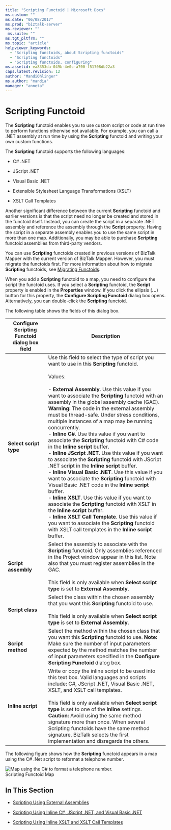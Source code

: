 ```yaml
---
title: "Scripting Functoid | Microsoft Docs"
ms.custom: ""
ms.date: "06/08/2017"
ms.prod: "biztalk-server"
ms.reviewer: ""
 ms.suite: ""
ms.tgt_pltfrm: ""
ms.topic: "article"
helpviewer_keywords: 
  - "Scripting functoids, about Scripting functoids"
  - "Scripting functoids"
  - "Scripting functoids, configuring"
ms.assetid: ea8353da-049b-4e0c-a700-f51708db22a3
caps.latest.revision: 12
author: "MandiOhlinger"
ms.author: "mandia"
manager: "anneta"
---
```

# Scripting Functoid
The **Scripting** functoid enables you to use custom script or code at run time to perform functions otherwise not available. For example, you can call a .NET assembly at run time by using the **Scripting** functoid and writing your own custom functions.  
  
 The **Scripting** functoid supports the following languages:  
  
-   C# .NET  
  
-   JScript .NET  
  
-   Visual Basic .NET  
  
-   Extensible Stylesheet Language Transformations (XSLT)  
  
-   XSLT Call Templates  
  
 Another significant difference between the current **Scripting** functoid and earlier versions is that the script need no longer be created and stored in the functoid itself. Instead, you can create the script in a separate .NET assembly and reference the assembly through the **Script** property. Having the script in a separate assembly enables you to use the same script in more than one map. Additionally, you may be able to purchase **Scripting** functoid assemblies from third-party vendors.  
  
 You can use **Scripting** functoids created in previous versions of BizTalk Mapper with the current version of BizTalk Mapper. However, you must migrate the functoids first. For more information about how to migrate **Scripting** functoids, see [Migrating Functoids](../core/migrating-functoids.md).  
  
 When you add a **Scripting** functoid to a map, you need to configure the script the functoid uses. If you select a **Scripting** functoid, the **Script** property is enabled in the **Properties** window. If you click the ellipsis (**...**) button for this property, the **Configure Scripting Functoid** dialog box opens. Alternatively, you can double-click the **Scripting** functoid.  
  
 The following table shows the fields of this dialog box.  
  
|Configure Scripting Functoid dialog box field|Description|  
|---------------------------------------------------|-----------------|  
|**Select script type**|Use this field to select the type of script you want to use in this **Scripting** functoid.<br /><br /> Values:<br /><br /> -   **External Assembly**. Use this value if you want to associate the **Scripting** functoid with an assembly in the global assembly cache (GAC). **Warning:**      The code in the external assembly must be thread-safe. Under stress conditions, multiple instances of a map may be running concurrently.<br />-   **Inline C#**.  Use this value if you want to associate the **Scripting** functoid with C# code in the **Inline script** buffer.<br />-   **Inline JScript .NET**. Use this value if you want to associate the **Scripting** functoid with JScript .NET script in the **Inline script** buffer.<br />-   **Inline Visual Basic .NET**. Use this value if you want to associate the **Scripting** functoid with Visual Basic .NET code in the **Inline script** buffer.<br />-   **Inline XSLT**. Use this value if you want to associate the **Scripting** functoid with XSLT in the **Inline script** buffer.<br />-   **Inline XSLT Call Template**. Use this value if you want to associate the **Scripting** functoid with XSLT call templates in the **Inline script** buffer.|  
|**Script assembly**|Select the assembly to associate with the **Scripting** functoid. Only assemblies referenced in the Project window appear in this list. Note also that you must register assemblies in the GAC.<br /><br /> This field is only available when **Select script type** is set to **External Assembly**.|  
|**Script class**|Select the class within the chosen assembly that you want this **Scripting** functoid to use.<br /><br /> This field is only available when **Select script type** is set to **External Assembly**.|  
|**Script method**|Select the method within the chosen class that you want this **Scripting** functoid to use. **Note:**  Make sure the number of input parameters expected by the method matches the number of input parameters specified in the **Configure Scripting Functoid** dialog box.|  
|**Inline script**|Write or copy the inline script to be used into this text box. Valid languages and scripts include: C#, JScript .NET, Visual Basic .NET, XSLT, and XSLT call templates.<br /><br /> This field is only available when **Select script type** is set to one of the **Inline** settings. **Caution:**  Avoid using the same method signature more than once. When several Scripting functoids have the same method signature, BizTalk selects the first implementation and disregards the others.|  
  
 The following figure shows how the **Scripting** functoid appears in a map using the C# .Net script to reformat a telephone number.  
  
 ![Map using the C&#35; to format a telephone number.](../core/media/scriptingfunctoid.gif "scriptingfunctoid")  
Scripting Functoid Map  
  
## In This Section  
  
-   [Scripting Using External Assemblies](../core/scripting-using-external-assemblies.md)  
  
-   [Scripting Using Inline C#, JScript .NET, and Visual Basic .NET](../core/scripting-using-inline-csharp-jscript-net-and-visual-basic-net.md)  
  
-   [Scripting Using Inline XSLT and XSLT Call Templates](../core/scripting-using-inline-xslt-and-xslt-call-templates.md)
